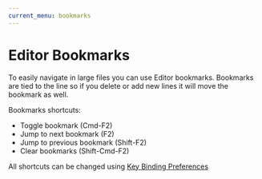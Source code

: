 ```yaml
---
current_menu: bookmarks
---
```


# Editor Bookmarks

To easily navigate in large files you can use Editor bookmarks. Bookmarks are tied to the line so if you delete or add new lines it will move the bookmark as well.

Bookmarks shortcuts:

- Toggle bookmark (Cmd-F2)
- Jump to next bookmark (F2)
- Jump to previous bookmark (Shift-F2)
- Clear bookmarks (Shift-Cmd-F2)

All shortcuts can be changed using [Key Binding Preferences](../preferences/commandsandkeybindings.html)